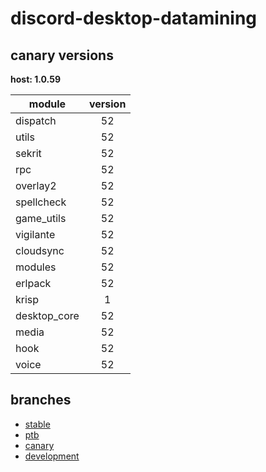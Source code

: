 # discord-desktop-datamining

## canary versions

**host: 1.0.59**

| module | version |
| ------ | :-----: |
| dispatch | 52 |
| utils | 52 |
| sekrit | 52 |
| rpc | 52 |
| overlay2 | 52 |
| spellcheck | 52 |
| game_utils | 52 |
| vigilante | 52 |
| cloudsync | 52 |
| modules | 52 |
| erlpack | 52 |
| krisp | 1 |
| desktop_core | 52 |
| media | 52 |
| hook | 52 |
| voice | 52 |

## branches

- [stable](https://github.com/OpenAsar/discord-desktop-datamining/tree/stable)
- [ptb](https://github.com/OpenAsar/discord-desktop-datamining/tree/ptb)
- [canary](https://github.com/OpenAsar/discord-desktop-datamining/tree/canary)
- [development](https://github.com/OpenAsar/discord-desktop-datamining/tree/development)